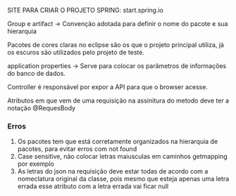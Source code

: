 SITE PARA CRIAR O PROJETO SPRING: start.spring.io

Group e artifact → Convenção adotada para definir o nome do pacote e sua hierarquia

Pacotes de cores claras no eclipse são os que o projeto principal utiliza, já os escuros são utilizados pelo projeto de teste.

application properties → Serve para colocar os parâmetros de informações do banco de dados.

Controller é responsável por expor a API para que o browser acesse.

Atributos em que vem de uma requisição na assinitura do metodo deve ter a notação @RequesBody

### Erros
<ol>
  <li>Os pacotes tem que está corretamente organizados na hierarquia de pacotes, para evitar erros com not found</li>
  <li>Case sensitive, não colocar letras maiusculas em caminhos getmapping por exemplo</li>
  <li>As letras do json na requisição deve estar todas de acordo com a nomeclatura original da classe, pois mesmo que esteja apenas uma letra errada esse atributo com a letra errada vai ficar null</li>
</ol>

